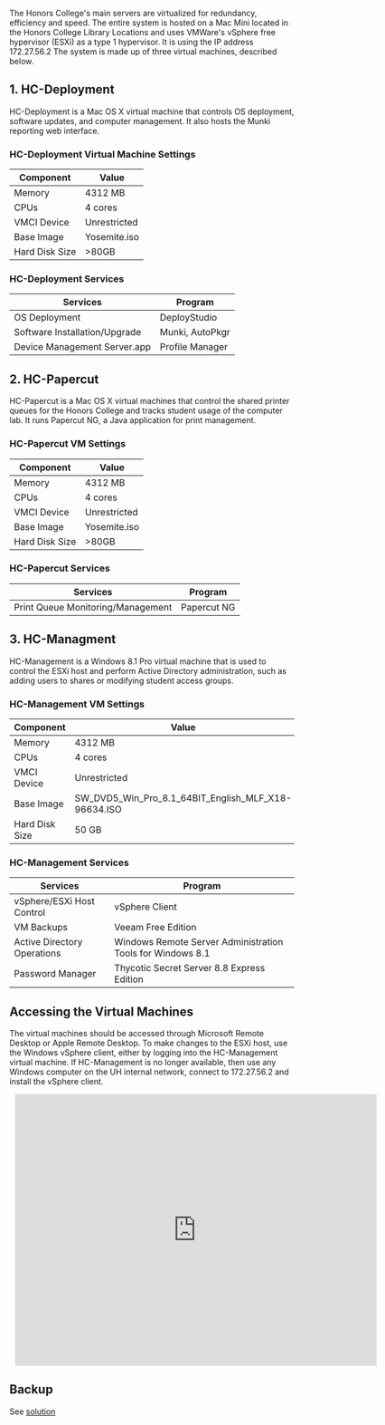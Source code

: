 The Honors College's main servers are virtualized for redundancy, efficiency and speed. The entire system is hosted on a Mac Mini located in the Honors College Library Locations and uses VMWare's vSphere free hypervisor (ESXi) as a type 1 hypervisor. It is using the IP address 172.27.56.2 The system is made up of three virtual machines, described below.

## 1. HC-Deployment

HC-Deployment is a Mac OS X virtual machine that controls OS deployment, software updates, and computer management. It also hosts the Munki reporting web interface.

### HC-Deployment Virtual Machine Settings

| Component  | Value  |
|---|---|
| Memory  | 4312 MB  |
| CPUs  | 4 cores  |
| VMCI Device | Unrestricted  |
| Base Image | Yosemite.iso  |
| Hard Disk Size | >80GB  |

### HC-Deployment Services

| Services  | Program  |
|---|---|
| OS Deployment	| DeployStudio |
| Software Installation/Upgrade	| Munki, AutoPkgr |
| Device Management	Server.app | Profile Manager |

## 2. HC-Papercut

HC-Papercut is a Mac OS X virtual machines that control the shared printer queues for the Honors College and tracks student usage of the computer lab. It runs Papercut NG, a Java application for print management.

### HC-Papercut VM Settings

| Component  | Value  |
|---|---|
| Memory  | 4312 MB  |
| CPUs  | 4 cores  |
| VMCI Device | Unrestricted  |
| Base Image | Yosemite.iso  |
| Hard Disk Size | >80GB  |

### HC-Papercut Services

| Services  | Program  |
|---|---|
| Print Queue Monitoring/Management	| Papercut NG |

## 3. HC-Managment

HC-Management is a Windows 8.1 Pro virtual machine that is used to control the ESXi host and perform Active Directory administration, such as adding users to shares or modifying student access groups.

### HC-Management VM Settings

| Component  | Value  |
|---|---|
| Memory  | 4312 MB  |
| CPUs  | 4 cores  |
| VMCI Device | Unrestricted  |
| Base Image | SW_DVD5_Win_Pro_8.1_64BIT_English_MLF_X18-96634.ISO  |
| Hard Disk Size | 50 GB  |

### HC-Management Services

| Services  | Program  |
|---|---|
| vSphere/ESXi Host Control	| vSphere Client |
| VM Backups | Veeam Free Edition |
| Active Directory Operations | Windows Remote Server Administration Tools for Windows 8.1 |
| Password Manager | Thycotic Secret Server 8.8 Express Edition |

## Accessing the Virtual Machines

The virtual machines should be accessed through Microsoft Remote Desktop or Apple Remote Desktop. To make changes to the ESXi host, use the Windows vSphere client, either by logging into the HC-Management virtual machine. If HC-Management is no longer available, then use any Windows computer on the UH internal network, connect to 172.27.56.2 and install the vSphere client.

<div style="width: 640px; height: 480px; margin: 10px; position: relative;"><iframe allowfullscreen frameborder="0" style="width:640px; height:480px" src="https://www.lucidchart.com/documents/embeddedchart/2a9f5b91-65a2-460b-a40f-0e00f890da06" id="75TcRTG5p9d1"></iframe></div>

## Backup

See [solution](https://honorscollege.freshservice.com/solution/categories/1000023134/folders/1000050771/articles/1000021154-server-backups)
